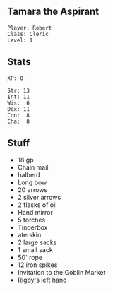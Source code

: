 
## Tamara the Aspirant

    Player: Robert
    Class: Cleric
    Level: 1

## Stats

    XP: 0

    Str: 13
    Int: 11
    Wis:  6
    Dex: 11
    Con:  8
    Cha:  8

## Stuff

* 18 gp
* Chain mail
* halberd
* Long bow
* 20 arrows
* 2 silver arrows
* 2 flasks of oil
* Hand mirror
* 5 torches
* Tinderbox
* aterskin
* 2 large sacks
* 1 small sack
* 50' rope
* 12 iron spikes
* Invitation to the Goblin Market
* Rigby's left hand
